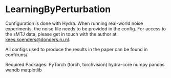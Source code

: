 # LearningByPerturbation
Configuration is done with Hydra.
When running real-world noise experiments, the noise file needs to be provided in the config.
For access to the sMTJ data, please get in touch with the author at kees.koenders@donders.ru.nl.

All configs used to produce the results in the paper can be found in conf/runs/.

Required Packages:
PyTorch (torch, torchvision)
hydra-core
numpy
pandas
wandb
matplotlib
